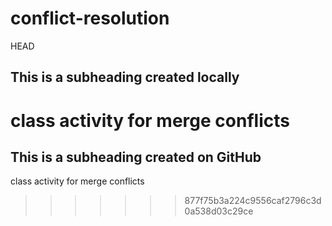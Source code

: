 # conflict-resolution
 HEAD
 ## This is a subheading created locally
 class activity for merge conflicts
=======
## This is a subheading created on GitHub
class activity for merge conflicts
>>>>>>> 877f75b3a224c9556caf2796c3d0a538d03c29ce
